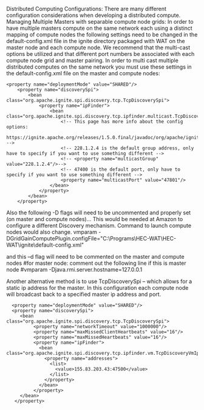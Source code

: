 Distributed Computing Configurations:
There are many different configuration considerations when developing a distributed compute.
Managing Multiple Masters with separable compute node grids:
In order to have multiple masters compute on the same network each using a distinct mapping of compute nodes the following settings need to be changed in the default-config.xml file in the ignite directory packaged with WAT on the master node and each compute node. We recommend that the multi-cast options be utilized and that different port numbers be associated with each compute node grid and master pairing.
In order to multi cast multiple distributed computes on the same network you must use these settings in the default-config.xml file on the master and compute nodes:
```
<property name="deploymentMode" value="SHARED"/>
    <property name="discoverySpi">
        <bean class="org.apache.ignite.spi.discovery.tcp.TcpDiscoverySpi">
            <property name="ipFinder">
                <bean class="org.apache.ignite.spi.discovery.tcp.ipfinder.multicast.TcpDiscoveryMulticastIpFinder">
                    <!-- This page has more info about the config options:
                    https://ignite.apache.org/releases/1.5.0.final/javadoc/org/apache/ignite/spi/discovery/tcp/ipfinder/multicast/TcpDiscoveryMulticastIpFinder.html -->
                    <!-- 228.1.2.4 is the default group address, only have to specify if you want to use something different -->
                    <!-- <property name="multicastGroup" value="228.1.2.4"/>-->
                    <!-- 47400 is the default port, only have to specify if you want to use something different -->
                    <property name="multicastPort" value="47801"/>                          
                </bean>
            </property>
        </bean>
    </property>
```

Also the following -D flags will need to be uncommented and properly set (on master and compute nodes)…
This would be needed at Amazon to configure a different Discovery mechanism.  Command to launch compute nodes would also change.
vmparam -DGridGainComputePlugin.configFile="C:\Programs\HEC-WAT\HEC-WAT\ignite\default-config.xml"

and this –d flag will need to be commented on the master and compute nodes
#for master node: comment out the following line if this is master node
#vmparam -Djava.rmi.server.hostname=127.0.0.1


Another alternative method is to use TcpDiscoverySpi – which allows for a static ip address for the master. In this configuration each compute node will broadcast back to a specified master ip address and port.
```
  <property name="deploymentMode" value="SHARED"/>
  <property name="discoverySpi">
     <bean class="org.apache.ignite.spi.discovery.tcp.TcpDiscoverySpi">
          <property name="networkTimeout" value="1000000"/>
          <property name="maxMissedClientHeartbeats" value="16"/>
          <property name="maxMissedHeartbeats" value="16"/>
          <property name="ipFinder">
            <bean class="org.apache.ignite.spi.discovery.tcp.ipfinder.vm.TcpDiscoveryVmIpFinder">
              <property name="addresses">
                <list>
                  <value>155.83.203.43:47500</value>
                </list>
              </property>
            </bean>
          </property>
     </bean>
   </property>
   ```
